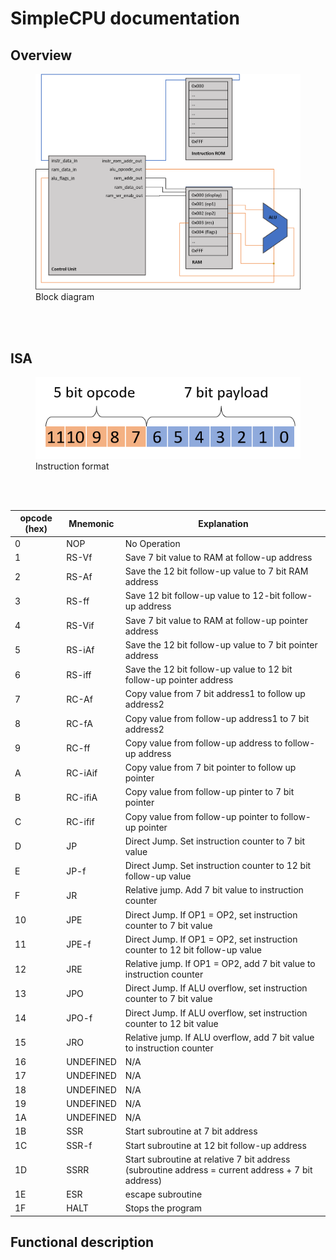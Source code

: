 # SimpleCPU documentation

## Overview
<figure>
  <img src="block_diagram.png" alt="Block diagram" title="Block diagram" />
  <figcaption>Block diagram</figcaption>
</figure>
<br>
<br>


## ISA
<figure>
  <img src="Instruction_Format.png" alt="Instruction format" title="Instruction format" />
  <figcaption>Instruction format</figcaption>
</figure>
<br>
<br>

| opcode (hex) | Mnemonic  | Explanation                                                                                       |
|--------|-----------|---------------------------------------------------------------------------------------------------|
| 0      | NOP       | No Operation                                                                                      |
| 1      | RS-Vf     | Save 7 bit value to RAM at follow-up address                                                      |
| 2      | RS-Af     | Save the 12 bit follow-up value to 7 bit RAM address                                              |
| 3      | RS-ff     | Save 12 bit follow-up value to 12-bit follow-up address                                           |
| 4      | RS-Vif    | Save 7 bit value to RAM at follow-up pointer address                                              |
| 5      | RS-iAf    | Save the 12 bit follow-up value to 7 bit pointer address                                          |
| 6      | RS-iff    | Save the 12 bit follow-up value to 12 bit follow-up pointer address                               |
| 7      | RC-Af     | Copy value from 7 bit address1 to follow up address2                                              |
| 8      | RC-fA     | Copy value from follow-up address1 to 7 bit address2                                              |
| 9      | RC-ff     | Copy value from follow-up address to follow-up address                                            |
| A      | RC-iAif   | Copy value from 7 bit pointer to follow up pointer                                                |
| B      | RC-ifiA   | Copy value from follow-up pinter to 7 bit pointer                                                 |
| C      | RC-ifif   | Copy value from follow-up pointer to follow-up pointer                                            |
| D      | JP        | Direct Jump. Set instruction counter to 7 bit value                                               |
| E      | JP-f      | Direct Jump. Set instruction counter to 12 bit follow-up value                                    |
| F      | JR        | Relative jump. Add  7 bit value to instruction counter                                            |
| 10     | JPE       | Direct Jump. If OP1 = OP2, set instruction counter to 7 bit value                                 |
| 11     | JPE-f     | Direct Jump. If OP1 = OP2, set instruction counter to 12 bit follow-up value                      |
| 12     | JRE       | Relative jump. If OP1 = OP2, add  7 bit value to instruction counter                              |
| 13     | JPO       | Direct Jump. If ALU overflow, set instruction counter to 7 bit value                              |
| 14     | JPO-f     | Direct Jump. If ALU overflow, set instruction counter to 12 bit value                             |
| 15     | JRO       | Relative jump. If ALU overflow, add  7 bit value to instruction counter                           |
| 16     | UNDEFINED | N/A                                                                                               |
| 17     | UNDEFINED | N/A                                                                                               |
| 18     | UNDEFINED | N/A                                                                                               |
| 19     | UNDEFINED | N/A                                                                                               |
| 1A     | UNDEFINED | N/A                                                                                               |
| 1B     | SSR       | Start subroutine at 7 bit address                                                                 |
| 1C     | SSR-f     | Start subroutine at 12 bit follow-up address                                                      |
| 1D     | SSRR      | Start subroutine at relative 7 bit address (subroutine address = current address + 7 bit address) |
| 1E     | ESR       | escape subroutine                                                                                |
| 1F     | HALT      | Stops the program                                                                                 |

## Functional description
